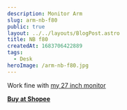 ```yaml
---
description: Monitor Arm
slug: arm-nb-f80
public: true
layout: ../../layouts/BlogPost.astro
title: NB f80
createdAt: 1683706422889
tags:
  - Desk
heroImage: /arm-nb-f80.jpg
---
```


Work fine with [my 27 inch monitor](/posts/asus-vy279he)

**[Buy at Shopee](https://shope.ee/4Kntr7L624)**
